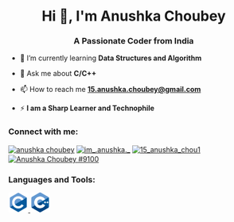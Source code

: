 <h1 align="center">Hi 👋, I'm Anushka Choubey</h1>
<h3 align="center">A Passionate Coder from India</h3>

- 🌱 I’m currently learning **Data Structures and Algorithm**

- 💬 Ask me about **C/C++**

- 📫 How to reach me **15.anushka.choubey@gmail.com**

- ⚡ **I am a Sharp Learner and Technophile**

<h3 align="left">Connect with me:</h3>
<p align="left">
<a href="https://linkedin.com/in/anushka choubey" target="blank"><img align="center" src="https://raw.githubusercontent.com/rahuldkjain/github-profile-readme-generator/master/src/images/icons/Social/linked-in-alt.svg" alt="anushka choubey" height="30" width="40" /></a>
<a href="https://instagram.com/im_.anushka._" target="blank"><img align="center" src="https://raw.githubusercontent.com/rahuldkjain/github-profile-readme-generator/master/src/images/icons/Social/instagram.svg" alt="im_.anushka._" height="30" width="40" /></a>
<a href="https://www.hackerrank.com/15_anushka_chou1" target="blank"><img align="center" src="https://raw.githubusercontent.com/rahuldkjain/github-profile-readme-generator/master/src/images/icons/Social/hackerrank.svg" alt="15_anushka_chou1" height="30" width="40" /></a>
<a href="https://discord.gg/Anushka Choubey #9100" target="blank"><img align="center" src="https://raw.githubusercontent.com/rahuldkjain/github-profile-readme-generator/master/src/images/icons/Social/discord.svg" alt="Anushka Choubey #9100" height="30" width="40" /></a>
</p>

<h3 align="left">Languages and Tools:</h3>
<p align="left"> <a href="https://www.cprogramming.com/" target="_blank" rel="noreferrer"> <img src="https://raw.githubusercontent.com/devicons/devicon/master/icons/c/c-original.svg" alt="c" width="40" height="40"/> </a> <a href="https://www.w3schools.com/cpp/" target="_blank" rel="noreferrer"> <img src="https://raw.githubusercontent.com/devicons/devicon/master/icons/cplusplus/cplusplus-original.svg" alt="cplusplus" width="40" height="40"/> </a> </p>
